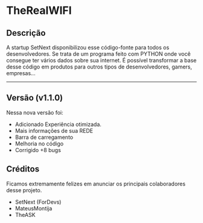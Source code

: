 # TheRealWIFI


## Descrição
A startup SetNext disponibilizou esse código-fonte para todos os desenvolvedores. Se trata de um programa feito com PYTHON onde você consegue ter vários dados sobre sua internet. É possível transformar a base desse código em produtos para outros tipos de desenvolvedores, gamers, empresas...
<hr>

## Versão (v1.1.0)
Nessa nova versão foi:
+ Adicionado Experiência otimizada.
+ Mais informações de sua REDE
+ Barra de carregamento
+ Melhoria no código
+ Corrigido +8 bugs

## Créditos
Ficamos extremamente felizes em anunciar os principais colaboradores desse projeto.
+ SetNext (ForDevs)
+ MateusMontija
+ TheASK